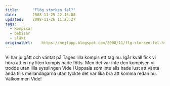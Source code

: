 ```yaml
---
title:		"Flög storken fel?"
date:		2008-11-25 22:16:00
updated:	2008-11-26 11:23:27
tags: 
  - Kompisar
  - bebisar
  - släkt	
originalUrl:	https://nejtupp.blogspot.com/2008/11/flg-storken-fel.html
---
```


Vi har ju gått och väntat på Tages lilla kompis ett tag nu. Igår kväll fick vi höra att en ny liten kompis hade fötts. Men det var inte den kompisen vi trodde utan lilla sysslingen Vide i Uppsala som inte alls hade lust att vänta ända tills mellandagarna utan tyckte det var lika bra att komma redan nu. Välkommen Vide!
<!-- no comments on this post -->